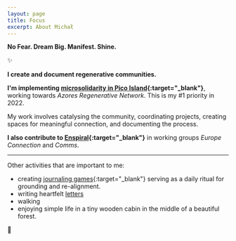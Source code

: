 ```yaml
---
layout: page
title: Focus
excerpt: About Michał
---
```


<b>No Fear. Dream Big. Manifest. Shine.</b>

✨

**I create and document regenerative communities.**

**I'm implementing [microsolidarity in Pico Island](https://pico.microsolidarity.cc){:target="_blank"}**, working towards *Azores Regenerative Network*. This is my #1 priority in 2022.

My work involves catalysing the community, coordinating projects, creating spaces for meaningful connection, and documenting the process.

**I also contribute to [Enspiral](https://enspiral.com){:target="_blank"}** in working groups *Europe Connection* and *Comms*.
<p></p>
<hr>
<p></p>

Other activities that are important to me:

- creating [journaling games](https://journalsmarter.com){:target="_blank"} serving as a daily ritual for grounding and re-alignment. 
- writing heartfelt [letters](letters.md)
- walking
- enjoying simple life in a tiny wooden cabin in the middle of a beautiful forest.

🌳